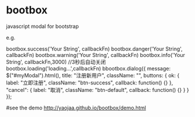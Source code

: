 # bootbox
javascript modal  for bootstrap

e.g. 

 bootbox.success('Your String', callbackFn)
 bootbox.danger('Your String', callbackFn)
 bootbox.warning('Your String', callbackFn)
 bootbox.info('Your String', callbackFn,3000) //3秒后自动关闭
 bootbox.loading('loading...',callbackFn)
 bbootbox.dialog({
        message: $("#myModal").html(),
        title: "注册新用户",
        className: "",
        buttons: {
            ok: {
                label: "立即注册",
                className: "btn-success",
                callback: function() {}
            },
            "cancel": {
                label: "取消",
                className: "btn-default",
                callback: function() {}
            }
        }
    });
    

#see the demo
http://yaojaa.github.io/bootbox/demo.html
